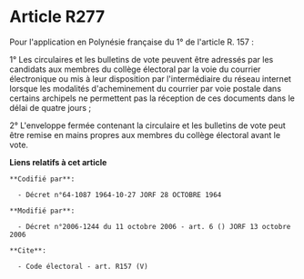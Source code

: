# Article R277

Pour l'application en Polynésie française du 1° de l'article R. 157 : 

1° Les circulaires et les bulletins de vote peuvent être adressés par les candidats aux membres du collège électoral par la
voie du courrier électronique ou mis à leur disposition par l'intermédiaire du réseau internet lorsque les modalités
d'acheminement du courrier par voie postale dans certains archipels ne permettent pas la réception de ces documents dans le
délai de quatre jours ; 

2° L'enveloppe fermée contenant la circulaire et les bulletins de vote peut être remise en mains propres aux membres du
collège électoral avant le vote.

**Liens relatifs à cet article**

	**Codifié par**:

	  - Décret n°64-1087 1964-10-27 JORF 28 OCTOBRE 1964

	**Modifié par**:

	  - Décret n°2006-1244 du 11 octobre 2006 - art. 6 () JORF 13 octobre 2006

	**Cite**:

	  - Code électoral - art. R157 (V)
